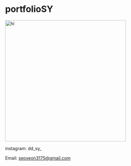 # portfolioSY

<img width="390" alt="hi" src="https://user-images.githubusercontent.com/67777095/103461817-77635900-4d64-11eb-9221-9f72576a0cfe.png">

instagram: dd_sy_


Email: seoyeon3175@gmail.com
